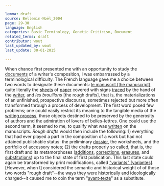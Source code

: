 ```yaml
---

lemma: draft
source: Bellemin-Noël_2004
page: 29-30 
language: English
categories: Basic Terminology, Genetic Criticism, Document
related_terms: draft
contributor: wout
last_updated_by: wout
last_update: 30-01-2015
        
---
```


When chance first presented me with an opportunity to study the [documents](document.html) of a writer's composition, I was embarrassed by a terminological difficulty. The French language gave me a choice between two words to designate these documents: [le manuscrit [the manuscript]](manuscript), quite literally the [sheets](sheet.html) of [paper](paper.html) covered with signs [traced](trace.html) by the hand of the [writer](writer.html), and _les brouillons_ [the rough drafts], that is, the materializations of an unfinished, prospective discourse, sometimes rejected but more often transformed through a process of development. The first word posed few problems; one could easily restrict its meaning to the tangible media of the [writing process](writingProcess.html), those objects destined to be preserved by the generosity of authors and the admiration of lovers of belles-lettres. One could use the second term, it seemed to me, to qualify what was [written](writingProduct.html) on the manuscripts. _Rough drafts_ would then include the following: 1) everything that had ever played a part in the composition of a work but had not attained publishable status: the preliminary [dossier](geneticDossier.html), the worksheets, and the portfolio of accessory notes; (2) the drafts properly so called, that is, the first draft and its metamorphoses ([additions](addition.html), [corrections](correction.html), [erasures](deletion.html), and [substitutions](substitution.html)) up to the final state of first publication. This last state could again be transformed by print modifications, called ["variants" [variantes]](variant). [However, when I] considered the semantic and historical weight of of those two words "rough draft"--the ways they were historically and ideologically charged--it caused me to coin the term "[avant-texte](avantTexte)" as a substitute.


